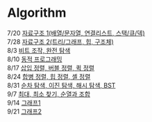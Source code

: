 # Algorithm
7/20  [자료구조 1(배열/문자열, 연결리스트, 스택/큐/덱)](https://github.com/presentnine/Algorithm/blob/master/Data_Structure1/README.md)  
7/28  [자료구조 2(트리/그래프, 힙, 구조체)](https://github.com/presentnine/Algorithm/blob/master/Data_structure2/README.md)  
8/3   [비트 조작, 완전 탐색](https://github.com/presentnine/Algorithm/blob/master/Algorithm1/README.md)  
8/10  [동적 프로그래밍](https://github.com/presentnine/Algorithm/blob/master/Algorithm2/README.md)  
8/17  [삽입 정렬, 버블 정렬, 퀵 정렬](https://github.com/presentnine/Algorithm/blob/master/Algorithm3/README.md)  
8/24  [합병 정렬, 힙 정렬, 셸 정렬](https://github.com/presentnine/Algorithm/blob/master/Algorithm4/README.md)  
8/31  [순차 탐색, 이진 탐색, 해시 탐색, BST](https://github.com/presentnine/Algorithm/blob/master/Algorithm5/README.md)  
9/7  [최대, 최소 찾기, 순열과 조합](https://github.com/presentnine/Algorithm/blob/master/Algorithm6/README.md)  
9/14  [그래프1](https://github.com/presentnine/Algorithm/blob/master/Algorithm7/README.md)  
9/21  [그래프2](https://github.com/presentnine/Algorithm/blob/master/Algorithm8/README.md)  
